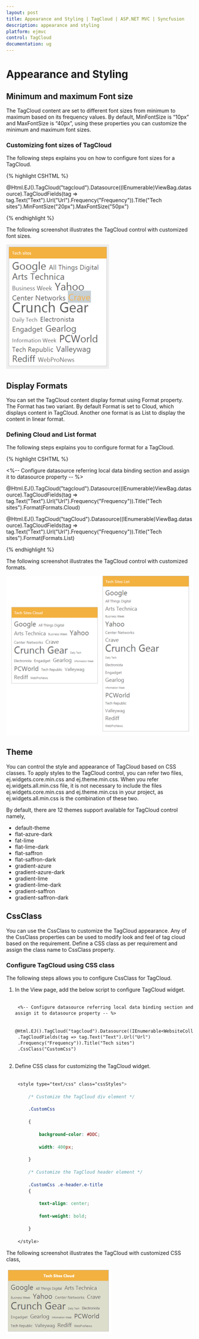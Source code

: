 ```yaml
---
layout: post
title: Appearance and Styling | TagCloud | ASP.NET MVC | Syncfusion
description: appearance and styling
platform: ejmvc
control: TagCloud
documentation: ug
---
```


# Appearance and Styling

## Minimum and maximum Font size

The TagCloud content are set to different font sizes from minimum to maximum based on its frequency values. By default, MinFontSize is “10px” and MaxFontSize is “40px”, using these properties you can customize the minimum and maximum font sizes.

### Customizing font sizes of TagCloud

The following steps explains you on how to configure font sizes for a TagCloud.


{% highlight CSHTML %}

@Html.EJ().TagCloud("tagcloud").Datasource((IEnumerable<WebsiteCollection>)ViewBag.datasource).TagCloudFields(tag => tag.Text("Text").Url("Url").Frequency("Frequency")).Title("Tech sites").MinFontSize("20px").MaxFontSize("50px")

{% endhighlight %}   


The following screenshot illustrates the TagCloud control with customized font sizes.

![](Appearance-and-Styling_images/Appearance-and-Styling_img1.png)


## Display Formats

You can set the TagCloud content display format using Format property. The Format has two variant. By default Format is set to Cloud, which displays content in TagCloud. Another one format is as List to display the content in linear format.

### Defining Cloud and List format

The following steps explains you to configure format for a TagCloud.


{% highlight CSHTML %}

<%-- Configure datasource referring local data binding section and assign it to datasource property -- %>

@Html.EJ().TagCloud("tagcloud").Datasource((IEnumerable<WebsiteCollection>)ViewBag.datasource).TagCloudFields(tag => tag.Text("Text").Url("Url").Frequency("Frequency")).Title("Tech sites").Format(Formats.Cloud)

@Html.EJ().TagCloud("tagCloud").Datasource((IEnumerable<WebsiteCollection>)ViewBag.datasource).TagCloudFields(tag => tag.Text("Text").Url("Url").Frequency("Frequency")).Title("Tech sites").Format(Formats.List)

{% endhighlight %}

The following screenshot illustrates the TagCloud control with customized formats.

![](Appearance-and-Styling_images/Appearance-and-Styling_img2.png)

## Theme

You can control the style and appearance of TagCloud based on CSS classes. To apply styles to the TagCloud control, you can refer two files, ej.widgets.core.min.css and ej.theme.min.css. When you refer ej.widgets.all.min.css file, it is not necessary to include the files ej.widgets.core.min.css and ej.theme.min.css in your project, as ej.widgets.all.min.css is the combination of these two. 

By default, there are 12 themes support available for TagCloud control namely,

* default-theme
* flat-azure-dark
* fat-lime
* flat-lime-dark
* flat-saffron
* flat-saffron-dark
* gradient-azure
* gradient-azure-dark
* gradient-lime
* gradient-lime-dark
* gradient-saffron
* gradient-saffron-dark



## CssClass

You can use the CssClass to customize the TagCloud appearance. Any of the CssClass properties can be used to modify look and feel of tag cloud based on the requirement. Define a CSS class as per requirement and assign the class name to CssClass property.

### Configure TagCloud using CSS class

The following steps allows you to configure CssClass for TagCloud.

1. In the View page, add the below script to configure TagCloud widget.

   ~~~ cshtml
   
	<%-- Configure datasource referring local data binding section and assign it to datasource property -- %>

	@Html.EJ().TagCloud("tagcloud").Datasource((IEnumerable<WebsiteCollection>)ViewBag.datasource)
	.TagCloudFields(tag => tag.Text("Text").Url("Url")
	.Frequency("Frequency")).Title("Tech sites")
	.CssClass("CustomCss")
		
   ~~~
   

2. Define CSS class for customizing the TagCloud widget.

   ~~~ css

	<style type="text/css" class="cssStyles">

		/* Customize the TagCloud div element */

		.CustomCss

		{

			background-color: #DDC;

			width: 400px;

		}

		/* Customize the TagCloud header element */        

		.CustomCss .e-header.e-title 
		{

			text-align: center;

			font-weight: bold;

		}

	</style>

   ~~~
   

The following screenshot illustrates the TagCloud with customized CSS class,

![](Appearance-and-Styling_images/Appearance-and-Styling_img3.png)